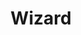 ---
title: Wizard
issue: 23
issue_nr: 23
full_title: ""
subtitle: ""
story_arc: ""
crossover: ""
variant: ""
publisher: Wizard Press
release_date: Jul 1993
release_year: 1993
genre: Hobby
format: Magazine
pages: 228
signed_by: ""
price: 3.95
---